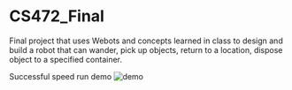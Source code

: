 # CS472_Final
Final project that uses Webots and concepts learned in class to design and build a robot that can wander, pick up objects, return to a location, dispose object to a specified container.

Successful speed run demo
![demo](https://gitlab.com/worcester/cs/cs-472-01-spring-2020/wchan1/cs472_final/-/blob/master/speedrun.gif)
